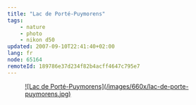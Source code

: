 ```yaml
---
title: "Lac de Porté-Puymorens"
tags:
    - nature
    - photo
    - nikon d50
updated: 2007-09-10T22:41:40+02:00
lang: fr
node: 65164
remoteId: 189786e37d234f82b4acff4647c795e7
---
```

 


<figure class="object-center"><a href="/images/lac-de-porte-puymorens.jpg">![Lac de Porté-Puymorens](/images/660x/lac-de-porte-puymorens.jpg)
</a></figure>




